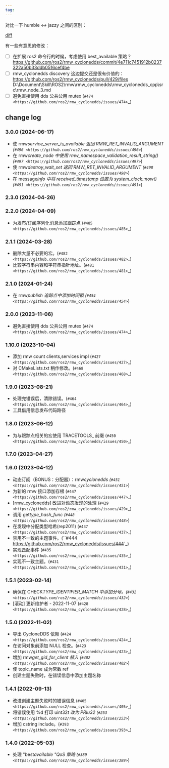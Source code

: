 ```yaml
---
tag:
---
```


对比一下 humble <-> jazzy 之间的区别：

[diff](https://github.com/ros2/rmw_cyclonedds/compare/humble...rolling)

有一些有意思的修改：

- [ ] 在扩展 ros2 命令行的时候，考虑使用 best_available 策略？
      https://github.com/ros2/rmw_cyclonedds/commit/4e711c7451912b0237322a50b33ddb0516cef4be
- [ ] rmw_cyclonedds discovery
      这边提交还是很有价值的：https://github.com/ros2/rmw_cyclonedds/pull/429/files
      D:\Document\Skill\ROS2\rmw\rmw_cyclonedds\rmw_cyclonedds_cpp\src\rmw_node_3.md
- [ ] 避免直接使用 dds 公共公用 mutex (`#474 <https://github.com/ros2/rmw_cyclonedds/issues/474>`\_)

## change log

### 3.0.0 (2024-06-17)

- 使 rmw*service_server_is_available 返回 RMW_RET_INVALID_ARGUMENT (`#496 <https://github.com/ros2/rmw_cyclonedds/issues/496>`*)
- 在 rmw*create_node 中使用 rmw_namespace_validation_result_string() (`#497 <https://github.com/ros2/rmw_cyclonedds/issues/497>`*)
- 使 rmw*destroy_wait_set 返回 RMW_RET_INVALID_ARGUMENT (`#498 <https://github.com/ros2/rmw_cyclonedds/issues/498>`*)
- 在 message*info 中将 received_timestamp 设置为 system_clock::now() (`#491 <https://github.com/ros2/rmw_cyclonedds/issues/491>`*)

### 2.3.0 (2024-04-26)

### 2.2.0 (2024-04-09)

- 为发布/订阅序列化消息添加跟踪点 (`#485 <https://github.com/ros2/rmw_cyclonedds/issues/485>`\_)

### 2.1.1 (2024-03-28)

- 删除大量不必要的宏。(`#482 <https://github.com/ros2/rmw_cyclonedds/issues/482>`\_)
- 比较字符串内容和字符串指针地址。(`#481 <https://github.com/ros2/rmw_cyclonedds/issues/481>`\_)

### 2.1.0 (2024-01-24)

- 在 rmw*publish 追踪点中添加时间戳 (`#454 <https://github.com/ros2/rmw_cyclonedds/issues/454>`*)

### 2.0.0 (2023-11-06)

- 避免直接使用 dds 公共公用 mutex (`#474 <https://github.com/ros2/rmw_cyclonedds/issues/474>`\_)

### 1.10.0 (2023-10-04)

- 添加 rmw count clients,services impl (`#427 <https://github.com/ros2/rmw_cyclonedds/issues/427>`\_)
- 对 CMakeLists.txt 稍作修改。(`#468 <https://github.com/ros2/rmw_cyclonedds/issues/468>`\_)

### 1.9.0 (2023-08-21)

- 处理完错误后，清除错误。(`#464 <https://github.com/ros2/rmw_cyclonedds/issues/464>`\_)
- 工具借用信息发布代码路径

### 1.8.0 (2023-06-12)

- 为与跟踪点相关的宏使用 TRACETOOLS\_ 前缀 (`#450 <https://github.com/ros2/rmw_cyclonedds/issues/450>`\_)

### 1.7.0 (2023-04-27)

### 1.6.0 (2023-04-12)

- 动态订阅（BONUS：分配器）：rmw*cyclonedds (`#451 <https://github.com/ros2/rmw_cyclonedds/issues/451>`*)
- 为新的 rmw 接口添加存根 (`#447 <https://github.com/ros2/rmw_cyclonedds/issues/447>`\_)
- [rmw_cyclonedds] 改进对动态发现的处理 (`#429 <https://github.com/ros2/rmw_cyclonedds/issues/429>`\_)
- 调用 get*type_hash_func (`#448 <https://github.com/ros2/rmw_cyclonedds/issues/448>`*)
- 在发现中分配类型哈希(rep2011) (`#437 <https://github.com/ros2/rmw_cyclonedds/issues/437>`\_)
- 禁用不一致的主题事件。(``#444 <https://github.com/ros2/rmw_cyclonedds/issues/444>`\_)
- 实现匹配事件 (`#435 <https://github.com/ros2/rmw_cyclonedds/issues/435>`\_)
- 实现不一致主题。(`#431 <https://github.com/ros2/rmw_cyclonedds/issues/431>`\_)

### 1.5.1 (2023-02-14)

- 确保在 CHECK*TYPE_IDENTIFIER_MATCH 中添加分号。(`#432 <https://github.com/ros2/rmw_cyclonedds/issues/432>`*)
- [滚动] 更新维护者 - 2022-11-07 (`#428 <https://github.com/ros2/rmw_cyclonedds/issues/428>`\_)

### 1.5.0 (2022-11-02)

- 导出 CycloneDDS 依赖 (`#424 <https://github.com/ros2/rmw_cyclonedds/issues/424>`\_)
- 在访问对象前添加 NULL 检查。(`#423 <https://github.com/ros2/rmw_cyclonedds/issues/423>`\_)
- 增加 rmw*get_gid_for_client 植入 (`#402 <https://github.com/ros2/rmw_cyclonedds/issues/402>`*)
- 使 topic_name 成为常数 ref
- 创建主题失败时，在错误信息中添加主题名称

### 1.4.1 (2022-09-13)

- 改进创建主题失败时的错误信息 (`#405 <https://github.com/ros2/rmw_cyclonedds/issues/405>`\_)
- 将错误使用 %d 打印 uint32*t 改为 PRIu32 (`#253 <https://github.com/ros2/rmw_cyclonedds/issues/253>`*)
- 增加 cstring include。(`#393 <https://github.com/ros2/rmw_cyclonedds/issues/393>`\_)

### 1.4.0 (2022-05-03)

- 处理 "best*available "QoS 策略 (`#389 <https://github.com/ros2/rmw_cyclonedds/issues/389>`*)
